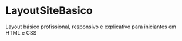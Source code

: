 # LayoutSiteBasico
 Layout básico profissional, responsivo e explicativo para iniciantes em HTML e CSS

